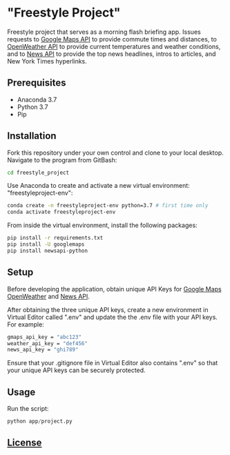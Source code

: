 # "Freestyle Project" 
Freestyle project that serves as a morning flash briefing app. Issues requests to [Google Maps API](https://developers.google.com/maps/documentation/directions/intro) to provide commute times and distances, to [OpenWeather API](https://openweathermap.org/api) to provide current temperatures and weather conditions, and to [News API](https://newsapi.org/docs/get-started) to provide the top news headlines, intros to articles, and New York Times hyperlinks. 

## Prerequisites

+ Anaconda 3.7
+ Python 3.7
+ Pip

## Installation

Fork this repository under your own control and clone to your local desktop. Navigate to the program from GitBash:

```sh
cd freestyle_project
```

Use Anaconda to create and activate a new virtual environment: "freestyleproject-env":

```sh
conda create -n freestyleproject-env python=3.7 # first time only
conda activate freestyleproject-env
```

From inside the virtual environment, install the following packages:

```sh
pip install -r requirements.txt
pip install -U googlemaps
pip install newsapi-python
```

## Setup

Before developing the application, obtain unique API Keys for [Google Maps](https://developers.google.com/maps/documentation/javascript/get-api-key) [OpenWeather](https://openweathermap.org/appid) and [News API](https://newsapi.org/docs/get-started). 

After obtaining the three unique API keys, create a new environment in Virtual Editor called ".env" and update the the .env file with your API keys. For example:

```sh
gmaps_api_key = "abc123"
weather_api_key = "def456"
news_api_key = "ghi789" 
```

Ensure that your .gitignore file in Virtual Editor also contains ".env" so that your unique API keys can be securely protected. 

## Usage

Run the script:

```py
python app/project.py
```

## [License](/LICENSE)